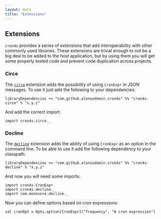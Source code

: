 ```yaml
---
layout: docs
title: "Extensions"
---
```


## Extensions

`cron4s` provides a series of extensions that add interoperability with other commonly used libraries. These
extensions are trivial enough to not be a big deal to be added to the host application, but by using them you
will get some properly tested code and prevent code duplication across projects.

### Circe

The [`circe`](http://circe.io) extension adds the possibility of using `CronExpr` in JSON messages. To use it
just add the following to your dependencies:

```
libraryDependencies += "com.github.alonsodomin.cron4s" %% "cron4s-circe" % "x.y.z"
```

And add the correct import:

```tut:silent
import cron4s.circe._
```

### Decline

The [`decline`](http://ben.kirw.in/decline/) extension adds the ability of using `CronExpr` as
an option in the command line. To be able to use it add the following dependency to your classpath:

```
libraryDependencies += "com.github.alonsodomin.cron4s" %% "cron4s-decline" % "x.y.z"
```

And now you will need some imports:

```tut:silent
import cron4s.CronExpr
import cron4s.decline._
import com.monovore.decline._
```

Now you can define options based on cron expressions:

```tut:book
val cronOpt = Opts.option[CronExpr]("frequency", "A cron expression")
```
